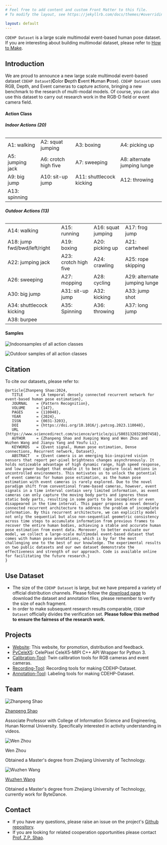 ```yaml
---
# Feel free to add content and custom Front Matter to this file.
# To modify the layout, see https://jekyllrb.com/docs/themes/#overriding-theme-defaults

layout: default
---
```


`CDEHP Dataset` is a large scale multimodal event-based human pose dataset. If you are interesting about building multimodal dataset, please refer to [How to Make](/how-to-make).

## Introduction

We are proud to announce a new large scale multimodal event-based dataset `CDEHP Dataset`(**C**olor **D**epth **E**vent **H**uman **P**ose). `CDEHP Dataset` uses RGB, Depth, and Event cameras to capture actions, bringing a new benchmark to the research of multi-modal models. Of course, you can also use this dataset to carry out research work in the RGB-D field or event camera field.

<h4><b>Action Class</b></h4>

<h6><b>Indoor Actions (20)</b></h6>
<table>
  <tr>
    <td>A1: walking</td>
    <td>A2: squat jumping</td>
    <td>A3: boxing</td>
    <td>A4: picking up</td>  
    </tr>
  <tr>
    <td>A5: jumping jack</td>
    <td>A6: crotch high five</td>
    <td>A7: sweeping</sweepingtd>
    <td>A8: alternate jumping lunge</td>
    </tr>
  <tr>
    <td>A9: big jump</td>
    <td>A10: sit-up jump</td>
    <td>A11: shuttlecock kicking</td>
    <td>A12: throwing</d>
    </tr>
  <tr>
    <td>A13: spinning</td>
    <td></td>
    <td></td>
    <td></td>
    </tr>
</table>

<h6><b>Outdoor Actions (13)</b></h6>
<table>
 <tr>
    <td>A14: walking</td>
    <td>A15: running</td>
    <td>A16: squat jumping</td>
    <td>A17: frog jump</td>
    </tr>
 <tr>
    <td>A18: jump fwd/bwd/left/right</td>
    <td>A19: boxing</td>
    <td>A20: picking up</td>
    <td>A21: cartwheel</td>
    </tr>
 <tr>
    <td>A22: jumping jack</td>
    <td>A23: crotch high five</td>
    <td>A24: crawling</td>
    <td>A25: rope skipping</d>
    </tr>
  <tr>
    <td>A26: sweeping</td>
    <td>A27: mopping</td>
    <td>A28: cycling</td>
    <td>A29: alternate jumping lunge</d>
    </tr>
  <tr>
    <td>A30: big jump</td>
    <td>A31: sit-up jump</td>
    <td>A32: kicking</td>
    <td>A33: jump shot</d>
    </tr>
  <tr>
    <td>A34: shuttlecock kicking</td>
    <td>A35: Spinning</td>
    <td>A36: throwing</td>
    <td>A37: long jump</d>
    </tr>
  <tr>
    <td>A38: burpee</td>
    <td></td>
    <td></td>
    <td></d>
    </tr>
</table>

<h4><b>Samples</b></h4>

<p><img src="/assets/Indoor.png" alt="Indoonsamples of all action classes"/></p>
<p><img src="/assets/Outdoor.png" alt="Outdoor samples of all action classes" /></p>

## Citation

To cite our datasets, please refer to:

```text
@article{Zhanpeng Shao:2024,
   TITLE      = {A temporal densely connected recurrent network for event-based human pose estimation},
   JOURNAL    = {Pattern Recognition},
   VOLUME     = {147},
   PAGES      = {110048},
   YEAR       = {2024},
   ISSN       = {0031-3203},
   DOI        = {https://doi.org/10.1016/j.patcog.2023.110048},
   URL        = {https://www.sciencedirect.com/science/article/pii/S0031320323007458},
   AUTHOR     = {Zhanpeng Shao and Xueping Wang and Wen Zhou and Wuzhen Wang and Jianyu Yang and Youfu Li},
   KEYWORDS   = {Event signal, Human pose estimation, Dense connections, Recurrent network, Dataset},
   ABSTRACT   = {Event camera is an emerging bio-inspired vision sensors that report per-pixel brightness changes asynchronously. It holds noticeable advantage of high dynamic range, high speed response, and low power budget that enable it to best capture local motions in uncontrolled environments. This motivates us to unlock the potential of event cameras for human pose estimation, as the human pose estimation with event cameras is rarely explored. Due to the novel paradigm shift from conventional frame-based cameras, however, event signals in a time interval contain very limited information, as event cameras can only capture the moving body parts and ignores those static body parts, resulting in some parts to be incomplete or even disappeared in the time interval. This paper proposes a novel densely connected recurrent architecture to address the problem of incomplete information. By this recurrent architecture, we can explicitly model not only the sequential but also non-sequential geometric consistency across time steps to accumulate information from previous frames to recover the entire human bodies, achieving a stable and accurate human pose estimation from event data. Moreover, to better evaluate our model, we collect a large-scale multimodal event-based dataset that comes with human pose annotations, which is by far the most challenging one to the best of our knowledge. The experimental results on two public datasets and our own dataset demonstrate the effectiveness and strength of our approach. Code is available online for facilitating the future research.}
}
```

## Use Dataset

* The size of the `CDEHP Dataset` is large, but we have prepared a variety of official distribution channels. Please follow the [download page](/download) to download the dataset and annotation files, please remember to verify the size of each fragment.
* In order to make subsequent research results comparable, `CDEHP Dataset` officially divides the verification set. **Please follow this method to ensure the fairness of the research work.**

## Projects

* [Website](https://github.com/CDEHP-Dataset/cdehp-dataset.github.io): This website, for promotion, distribution and feedback.
* [PyCeleX5](https://github.com/CDEHP-Dataset/PyCeleX5): CelePixel CeleX5-MIPI C++ API Wrapper for Python 3.
* [Calibration-Tool](https://github.com/CDEHP-Dataset/Calibration-Tool): Twin calibration tools for RGB cameras and event cameras.
* [Recording-Tool](https://github.com/CDEHP-Dataset/Calibration-Tool): Recording tools for making CDEHP-Dataset.
* [Annotation-Tool](https://github.com/CDEHP-Dataset/Annotation-Tool): Labeling tools for making CDEHP-Dataset.

## Team

<div class="row">
   <div class="cell">
      <img class="member_avatar" src="/assets/perry.jpg" alt="Zhanpeng Shao" />
      <p class="member_name"><a href="https://perryshao.github.io/">Zhanpeng Shao</a></p>
      <p>Associate Professor with College of Information Science and Engineering, Hunan Normal University. Specifically interested in activity understanding in videos.</p>
   </div>

   <div class="cell">
      <img class="member_avatar" src="/assets/xavier.jpg" alt="Wen Zhou" />
      <p class="member_name"><a herf="https://github.com/xavier-zw">Wen Zhou</a></p>
      <p>Obtained a Master's degree from Zhejiang University of Technology.</p>
   </div>

   <div class="cell">
      <img class="member_avatar" src="/assets/kuretru.jpg" alt="Wuzhen Wang" />
      <p class="member_name"><a href="https://github.com/kuretru">Wuzhen Wang</a></p>
      <p>Obtained a Master's degree from Zhejiang University of Technology, currently work for ByteDance.</p>
   </div>
</div>

## Contact

* If you have any questions, please raise an issue on the project's [Github repository](https://github.com/CDEHP-Dataset/cdehp-dataset.github.io/issues).
* If you are looking for related cooperation opportunities please contact [Prof. Z.P. Shao](https://perryshao.github.io/).